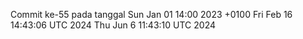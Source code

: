 Commit ke-55 pada tanggal Sun Jan 01 14:00 2023 +0100
Fri Feb 16 14:43:06 UTC 2024
Thu Jun  6 11:43:10 UTC 2024
